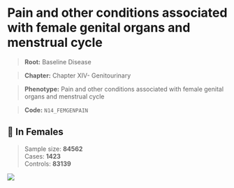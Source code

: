 # Pain and other conditions associated with female genital organs and menstrual cycle

> **Root:** Baseline Disease  

> **Chapter:** Chapter XIV- Genitourinary  

> **Phenotype:** Pain and other conditions associated with female genital organs and menstrual cycle  

> **Code:** `N14_FEMGENPAIN`

## 👩 In Females  
> Sample size: **84562**  
> Cases: **1423**  
> Controls: **83139**
<img src="/Disease/Figures/ALL/Baseline/N14_FEMGENPAIN.png"/>
<CsvTable src="/Disease/Data/ALL/Baseline/LG_N14_FEMGENPAIN.csv" label="🔍 View full results" />
